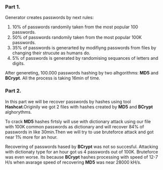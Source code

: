 ### Part 1.
Generator creates passwords by next rules:
1. 10% of passwords randomily taken from the most popular 100 passwords.
1. 50% of passwords randomily taken from the most popular 100K passwords.
1. 35% of passwords is generarted by modifiyng passwords from files by changing their strucute as humans do.
1. 5% of passwords is generated by randomising sequances of letters and digits.

After genereting, 100.000 passwords hashing by two alhgorithms: **MD5** and **BCrypt**. All the process is taking 16min of time.

### Part 2. 
In this part we will be recover passwords by hashes using tool **Hashcat**.Originily we got 2 files with hashes created by **MD5** and **BCrypt** alghorythms.<br><p>
To crack **MD5** hashes firtsly will use with dictionary attack using our file with 100K common passwords as dictionary and will recover 84% of passwords in like 30min.Then we will try to use bruteforce attack and got near 1% more for an hour.<br><p>
Recovering of passwords hased by **BCrypt** was not so succesful. Attacking with dictionaty type for an hour got us 4 passwords out of 100K. Bruteforce was even worse. Its because **BCrypt** hashes processing with speed of 12-7 H/s when avarage speed of recovering **MD5** was near 28000 kH/s.
